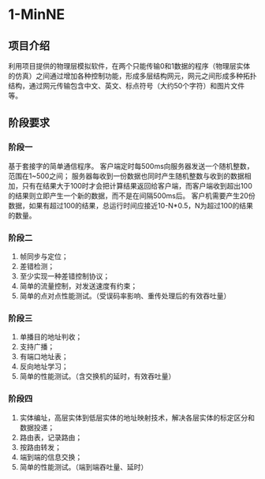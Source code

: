 # 1-MinNE

## 项目介绍

利用项目提供的物理层模拟软件，在两个只能传输0和1数据的程序（物理层实体的仿真）之间通过增加各种控制功能，形成多层结构网元，网元之间形成多种拓扑结构，通过网元传输包含中文、英文、标点符号（大约50个字符）和图片文件等。

## 阶段要求

### 阶段一

基于套接字的简单通信程序。
客户端定时每500ms向服务器发送一个随机整数，范围在1~500之间；
服务器每收到一份数据也同时产生随机整数与收到的数据相加，只有在结果大于100时才会把计算结果返回给客户端，而客户端收到超出100的结果则立即产生一个新的数据，而不是在间隔500ms后。
客户机需要产生20份数据，如果有超过100的结果，总运行时间应接近10-N*0.5，N为超过100的结果的数量。

### 阶段二

1. 帧同步与定位；
2. 差错检测；
3. 至少实现一种差错控制协议；
4. 简单的流量控制，对发送速度有约束；
5. 简单的点对点性能测试。（受误码率影响、重传处理后的有效吞吐量）

### 阶段三

1. 单播目的地址判收；
2. 支持广播；
3. 有端口地址表；
4. 反向地址学习；
5. 简单的性能测试。（含交换机的延时，有效吞吐量）

### 阶段四

1. 实体编址，高层实体到低层实体的地址映射技术，解决各层实体的标定区分和数据投递；
2. 路由表，记录路由；
3. 按路由转发；
4. 端到端的信息交换；
5. 简单的性能测试。（端到端吞吐量、延时）
